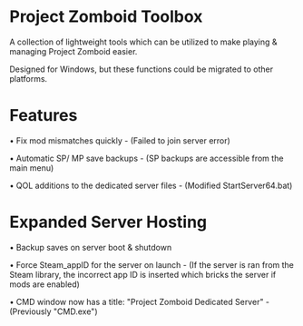 # Project Zomboid Toolbox
A collection of lightweight tools which can be utilized to make playing & managing Project Zomboid easier.

Designed for Windows, but these functions could be migrated to other platforms.


# Features
• Fix mod mismatches quickly - (Failed to join server error)

• Automatic SP/ MP save backups - (SP backups are accessible from the main menu)

• QOL additions to the dedicated server files - (Modified StartServer64.bat)

# Expanded Server Hosting
• Backup saves on server boot & shutdown

• Force Steam_appID for the server on launch - (If the server is ran from the Steam library, the incorrect app ID is inserted which bricks the server if mods are enabled)

• CMD window now has a title: "Project Zomboid Dedicated Server" - (Previously "CMD.exe")
